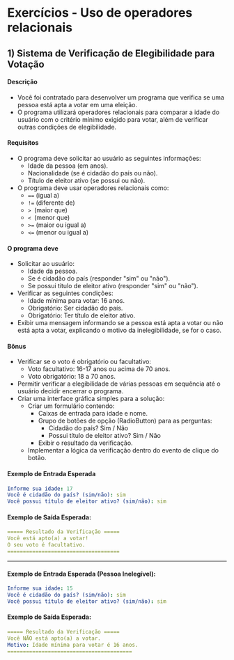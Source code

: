 # Exercícios - Uso de operadores relacionais

## 1) **Sistema de Verificação de Elegibilidade para Votação**

#### Descrição

- Você foi contratado para desenvolver um programa que verifica se uma pessoa está apta a votar em uma eleição. 
- O programa utilizará operadores relacionais para comparar a idade do usuário com o critério mínimo exigido para votar, além de verificar outras condições de elegibilidade.

#### Requisitos

- O programa deve solicitar ao usuário as seguintes informações:
    - Idade da pessoa (em anos).
    - Nacionalidade (se é cidadão do país ou não).
    - Título de eleitor ativo (se possui ou não).
- O programa deve usar operadores relacionais como:
    - `==` (igual a)
    - `!=` (diferente de)
    - `> `(maior que)
    - `< `(menor que)
    - `>=` (maior ou igual a)
    - `<=` (menor ou igual a)

#### O programa deve

- Solicitar ao usuário:
    - Idade da pessoa.
    - Se é cidadão do país (responder "sim" ou "não").
    - Se possui título de eleitor ativo (responder "sim" ou "não").
- Verificar as seguintes condições:
    - Idade mínima para votar: 16 anos.
    - Obrigatório: Ser cidadão do país.
    - Obrigatório: Ter título de eleitor ativo.
- Exibir uma mensagem informando se a pessoa está apta a votar ou não está apta a votar, explicando o motivo da inelegibilidade, se for o caso.

#### Bônus

- Verificar se o voto é obrigatório ou facultativo:
    - Voto facultativo: 16-17 anos ou acima de 70 anos.
    - Voto obrigatório: 18 a 70 anos.
- Permitir verificar a elegibilidade de várias pessoas em sequência até o usuário decidir encerrar o programa.
- Criar uma interface gráfica simples para a solução:
    - Criar um formulário contendo:
        - Caixas de entrada para idade e nome.
        - Grupo de botões de opção (RadioButton) para as perguntas:
            - Cidadão do país? Sim / Não
            - Possui título de eleitor ativo? Sim / Não
        - Exibir o resultado da verificação.
    - Implementar a lógica da verificação dentro do evento de clique do botão.

#### Exemplo de Entrada Esperada

~~~yaml
Informe sua idade: 17  
Você é cidadão do país? (sim/não): sim  
Você possui título de eleitor ativo? (sim/não): sim  
~~~

#### Exemplo de Saída Esperada:

~~~yaml
===== Resultado da Verificação =====
Você está apto(a) a votar!
O seu voto é facultativo.
====================================
~~~

---

#### Exemplo de Entrada Esperada (Pessoa Inelegível):

~~~yaml
Informe sua idade: 15  
Você é cidadão do país? (sim/não): sim  
Você possui título de eleitor ativo? (sim/não): sim  
~~~

#### Exemplo de Saída Esperada:

~~~yaml
===== Resultado da Verificação =====
Você NÃO está apto(a) a votar.
Motivo: Idade mínima para votar é 16 anos.
========================================
~~~